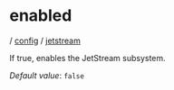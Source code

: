 # enabled

/ [config](/ref/config/index.md) / [jetstream](/ref/config/config/jetstream/index.md) 

If true, enables the JetStream subsystem.

*Default value*: `false`
